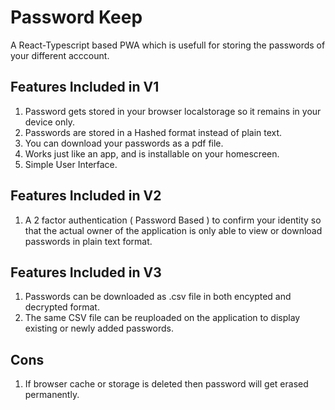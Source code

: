 # Password Keep
A React-Typescript based PWA which is usefull for storing the passwords of your different acccount.

## Features Included in V1
1. Password gets stored in your browser localstorage so it remains in your device only.
2. Passwords are stored in a Hashed format instead of plain text.
3. You can download your passwords as a pdf file.
4. Works just like an app, and is installable on your homescreen.
5. Simple User Interface.

## Features Included in V2
1. A 2 factor authentication ( Password Based ) to confirm your identity so that the actual owner of the application is only able to view or download passwords in plain text format.

## Features Included in V3
1. Passwords can be downloaded as .csv file in both encypted and decrypted format.
2. The same CSV file can be reuploaded on the application to display existing or newly added passwords.

## Cons
1. If browser cache or storage is deleted then password will get erased permanently.
